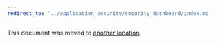 ```yaml
---
redirect_to: '../application_security/security_dashboard/index.md'
---
```


This document was moved to [another location](../application_security/security_dashboard/index.md).

<!-- This redirect file can be deleted after February 1, 2021. -->
<!-- Before deletion, see: https://docs.gitlab.com/ee/development/documentation/#move-or-rename-a-page -->

